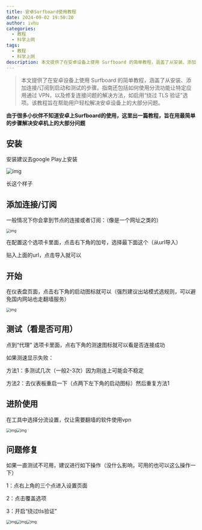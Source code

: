 ```yaml
---
title: 安卓Surfboard使用教程
date: 2024-09-02 19:50:20
author: ivhu
categories:
  - 教程
  - 科学上网
tags:
  - 教程
  - 科学上网
description: 本文提供了在安卓设备上使用 Surfboard 的简单教程，涵盖了从安装、添加连接/订阅到启动和测试的步骤。指南还包括如何使用分流功能让特定应用通过 VPN，以及修复连接问题的解决方法，如启用“绕过 TLS 验证”选项。该教程旨在帮助用户轻松解决安卓设备上的大部分问题。
---
```


> 本文提供了在安卓设备上使用 Surfboard 的简单教程，涵盖了从安装、添加连接/订阅到启动和测试的步骤。指南还包括如何使用分流功能让特定应用通过 VPN，以及修复连接问题的解决方法，如启用“绕过 TLS 验证”选项。该教程旨在帮助用户轻松解决安卓设备上的大部分问题。

**由于很多小伙伴不知道安卓上Surfboard的使用，这里出一篇教程，旨在用最简单的步骤解决安卓机上的大部分问题**

## 安装

安装建议去google Play上安装

![img](https://pic.imgdb.cn/item/66da71d7d9c307b7e9c24a3f.png)

长这个样子

## 添加连接/订阅

一般情况下你会拿到节点的连接或者订阅：（像是一个网址之类的）

<img src="https://pic.imgdb.cn/item/66da7279d9c307b7e9c442f0.png" alt="img" style="zoom: 67%;" />

在配置这个选项卡里面，点击右下角的加号，选择最下面这个（从url导入）

贴入上面的url，点击导入就可以

## 开始

在仪表盘页面，点击右下角的启动图标就可以（强烈建议出站模式选规则，可以避免国内网站也走翻墙服务）

<img src="https://pic.imgdb.cn/item/66da7293d9c307b7e9c49917.png" alt="img" style="zoom:67%;" />

## 测试（看是否可用）

点到“代理” 选项卡里面，点右下角的测速图标就可以看是否连接成功

如果测速显示失败：

方法1：多测试几次（一般2-3次）因为刚连上可能会不稳定

方法2：去仪表板重启一下（点两下左下角的启动图标）然后重复方法1

## 进阶使用

在工具中选择分流设置，仅让需要翻墙的软件使用vpn

<img src="https://pic.imgdb.cn/item/66da72add9c307b7e9c4ea8f.png" alt="img" style="zoom:67%;display: inline-block;"/><img src="https://pic.imgdb.cn/item/66da72c2d9c307b7e9c5137a.png" alt="img" style="zoom:67%;display: inline-block;" />

## 问题修复

如果一直测试不可用，建议进行如下操作（没什么影响，可用的也可以这么操作一下）

1：点右上角的三个点进入设置页面

2：点击覆盖选项

3：开启“绕过tls验证”

<img src="https://pic.imgdb.cn/item/66da72d4d9c307b7e9c52461.png" alt="img" style="zoom:67%;display: inline-block;" /><img src="https://pic.imgdb.cn/item/66da72e6d9c307b7e9c60b1b.png" alt="img" style="zoom:67%;display: inline-block;" /><img src="https://pic.imgdb.cn/item/66da7302d9c307b7e9c668e6.png" alt="img" style="zoom:67%;display: inline-block;" />
